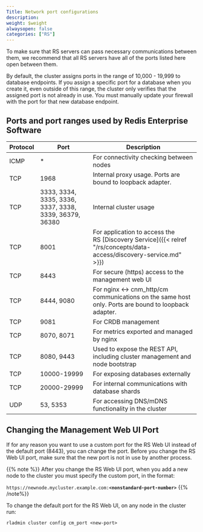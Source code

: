 ```yaml
---
Title: Network port configurations
description:
weight: $weight
alwaysopen: false
categories: ["RS"]
---
```

To make sure that RS servers can pass necessary communications between them,
we recommend that all RS servers have all of the ports listed here open
between them.

By default, the cluster assigns ports in the range of 10,000 - 19,999
to database endpoints. If you assign a specific port for a database when
you create it, even outside of this range, the cluster only verifies
that the assigned port is not already in use. You must manually
update your firewall with the port for that new database endpoint.

## Ports and port ranges used by Redis Enterprise Software

| Protocol | Port | Description |
|------------|-----------------|-----------------|
| ICMP | * | For connectivity checking between nodes |
| TCP | 1968 | Internal proxy usage. Ports are bound to loopback adapter. |
| TCP | 3333, 3334, 3335, 3336, 3337, 3338, 3339, 36379, 36380 | Internal cluster usage |
| TCP | 8001 | For application to access the RS [Discovery Service]({{< relref "/rs/concepts/data-access/discovery-service.md" >}}) |
| TCP | 8443 | For secure (https) access to the management web UI |
| TCP | 8444, 9080 | For nginx \<-> cnm_http/cm communications on the same host only. Ports are bound to loopback adapter. |
| TCP | 9081 | For CRDB management |
| TCP | 8070, 8071 | For metrics exported and managed by nginx |
| TCP | 8080, 9443 | Used to expose the REST API, including cluster management and node bootstrap |
| TCP | 10000-19999 | For exposing databases externally |
| TCP | 20000-29999 | For internal communications with database shards |
| UDP | 53, 5353 | For accessing DNS/mDNS functionality in the cluster |

## Changing the Management Web UI Port

If for any reason you want to use a custom port for the RS Web UI
instead of the default port (8443), you can change the port. Before you
change the RS Web UI port, make sure that the new port is not in
use by another process.

{{% note %}}
After you change the RS Web UI port, when you add a new node to the
cluster you must specify the custom port, in the format:

`https://newnode.mycluster.example.com:`**`<nonstandard-port-number>`**
{{% /note%}}

To change the default port for the RS Web UI, on any node in the cluster run:

```src
rladmin cluster config cm_port <new-port>
```
